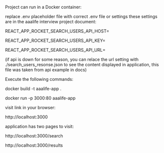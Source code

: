 Project can run in a Docker container:

replace .env placeholder file with correct .env file or settings these settings are in the aaalife interview project document:

REACT_APP_ROCKET_SEARCH_USERS_API_HOST=

REACT_APP_ROCKET_SEARCH_USERS_API_KEY=

REACT_APP_ROCKET_SEARCH_USERS_API_URL=

(if api is down for some reason, you can relace the url setting with ./search_users_resonse.json to see the content displayed in application, this file was taken from api example in docs)



Execute the following commands:

docker build -t aaalife-app .

docker run -p 3000:80 aaalife-app



visit link in your browser:

http://localhost:3000



application has two pages to visit:

http://localhost:3000/search

http://localhost:3000/results
